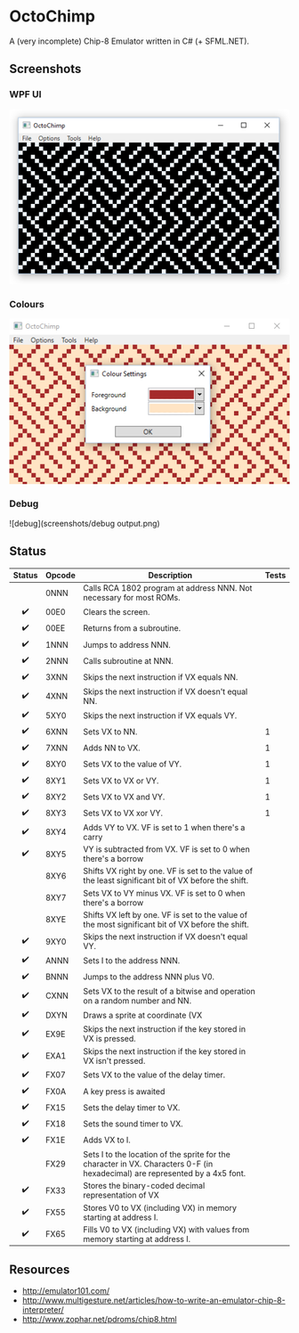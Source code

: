# OctoChimp
A (very incomplete) Chip-8 Emulator written in C# (+ SFML.NET).

## Screenshots
### WPF UI
![maze](screenshots/maze.png)

### Colours
![maze](screenshots/colours.png)

### Debug
![debug](screenshots/debug output.png)

## Status
 Status | Opcode | Description                                                                                                                      | Tests
:------:|--------|----------------------------------------------------------------------------------------------------------------------------------|-----
        | 0NNN   | Calls RCA 1802 program at address NNN. Not necessary for most ROMs.                                                              |
  ✔️     | 00E0   | Clears the screen.                                                                                                               |
  ✔️     | 00EE   | Returns from a subroutine.                                                                                                       |
  ✔️     | 1NNN   | Jumps to address NNN.                                                                                                            |
  ✔️     | 2NNN   | Calls subroutine at NNN.                                                                                                         |
  ✔️     | 3XNN   | Skips the next instruction if VX equals NN.                                                                                      |
  ✔️     | 4XNN   | Skips the next instruction if VX doesn't equal NN.                                                                               |
  ✔️     | 5XY0   | Skips the next instruction if VX equals VY.                                                                                      |
  ✔️     | 6XNN   | Sets VX to NN.                                                                                                                   | 1
  ✔️     | 7XNN   | Adds NN to VX.                                                                                                                   | 1
  ✔️     | 8XY0   | Sets VX to the value of VY.                                                                                                      | 1
  ✔️     | 8XY1   | Sets VX to VX or VY.                                                                                                             | 1
  ✔️     | 8XY2   | Sets VX to VX and VY.                                                                                                            | 1
  ✔️     | 8XY3   | Sets VX to VX xor VY.                                                                                                            | 1
  ✔️     | 8XY4   | Adds VY to VX. VF is set to 1 when there's a carry                                                                               |
  ✔️     | 8XY5   | VY is subtracted from VX. VF is set to 0 when there's a borrow                                                                   |
        | 8XY6   | Shifts VX right by one. VF is set to the value of the least significant bit of VX before the shift.                              |
        | 8XY7   | Sets VX to VY minus VX. VF is set to 0 when there's a borrow                                                                     |
        | 8XYE   | Shifts VX left by one. VF is set to the value of the most significant bit of VX before the shift.                                |
  ✔️     | 9XY0   | Skips the next instruction if VX doesn't equal VY.                                                                               |
  ✔️     | ANNN   | Sets I to the address NNN.                                                                                                       |
  ✔️     | BNNN   | Jumps to the address NNN plus V0.                                                                                                |
  ✔️     | CXNN   | Sets VX to the result of a bitwise and operation on a random number and NN.                                                      |
  ✔️     | DXYN   | Draws a sprite at coordinate (VX                                                                                                 |
  ✔️     | EX9E   | Skips the next instruction if the key stored in VX is pressed.                                                                   |
  ✔️     | EXA1   | Skips the next instruction if the key stored in VX isn't pressed.                                                                |
  ✔️     | FX07   | Sets VX to the value of the delay timer.                                                                                         |
  ✔️     | FX0A   | A key press is awaited                                                                                                           |
  ✔️     | FX15   | Sets the delay timer to VX.                                                                                                      |
  ✔️     | FX18   | Sets the sound timer to VX.                                                                                                      |
  ✔️     | FX1E   | Adds VX to I.                                                                                                                    |
        | FX29   | Sets I to the location of the sprite for the character in VX. Characters 0-F (in hexadecimal) are represented by a 4x5 font.     |
  ✔️     | FX33   | Stores the binary-coded decimal representation of VX                                                                             |
  ✔️     | FX55   | Stores V0 to VX (including VX) in memory starting at address I.                                                                  |
  ✔️     | FX65   | Fills V0 to VX (including VX) with values from memory starting at address I.                                                     |

## Resources
* http://emulator101.com/
* http://www.multigesture.net/articles/how-to-write-an-emulator-chip-8-interpreter/
* http://www.zophar.net/pdroms/chip8.html
